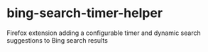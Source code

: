 # bing-search-timer-helper
Firefox extension adding a configurable timer and dynamic search suggestions to Bing search results
